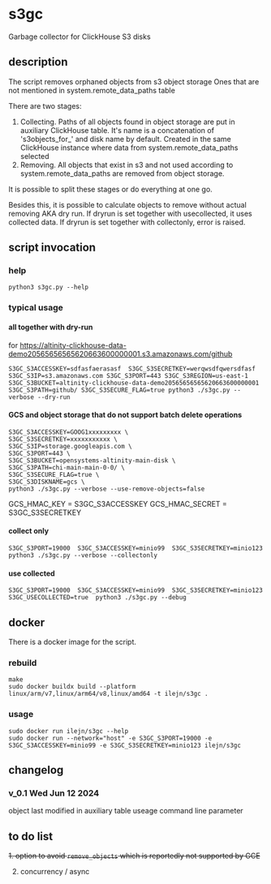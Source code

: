 # s3gc
Garbage collector for ClickHouse S3 disks

## description
The script removes orphaned objects from s3 object storage
  Ones that are not mentioned in system.remote_data_paths table

There are two stages:
1. Collecting.
     Paths of all objects found in object storage are put in auxiliary ClickHouse table.
       It's name is a concatenation of 's3objects_for_' and disk name by default.
       Created in the same ClickHouse instance where data from system.remote_data_paths selected
2. Removing.
     All objects that exist in s3 and not used according to system.remote_data_paths
       are removed from object storage.

It is possible to split these stages or do everything at one go.

Besides this, it is possible to calculate objects to remove without actual removing AKA dry run.
If dryrun is set together with usecollected, it uses collected data.
If dryrun is set together with collectonly, error is raised.


## script invocation
### help
```
python3 s3gc.py --help
```
### typical usage
#### all together with dry-run
for https://altinity-clickhouse-data-demo20565656565620663600000001.s3.amazonaws.com/github
```
S3GC_S3ACCESSKEY=sdfasfaerasasf  S3GC_S3SECRETKEY=werqwsdfqwersdfasf  S3GC_S3IP=s3.amazonaws.com S3GC_S3PORT=443 S3GC_S3REGION=us-east-1 S3GC_S3BUCKET=altinity-clickhouse-data-demo20565656565620663600000001 S3GC_S3PATH=github/ S3GC_S3SECURE_FLAG=true python3 ./s3gc.py --verbose --dry-run
```
#### GCS and object storage that do not support batch delete operations
```
S3GC_S3ACCESSKEY=GOOG1xxxxxxxxx \
S3GC_S3SECRETKEY=xxxxxxxxxxx \
S3GC_S3IP=storage.googleapis.com \
S3GC_S3PORT=443 \
S3GC_S3BUCKET=opensystems-altinity-main-disk \
S3GC_S3PATH=chi-main-main-0-0/ \
S3GC_S3SECURE_FLAG=true \
S3GC_S3DISKNAME=gcs \
python3 ./s3gc.py --verbose --use-remove-objects=false
```

GCS_HMAC_KEY = S3GC_S3ACCESSKEY
GCS_HMAC_SECRET = S3GC_S3SECRETKEY


#### collect only
```
S3GC_S3PORT=19000  S3GC_S3ACCESSKEY=minio99  S3GC_S3SECRETKEY=minio123  python3 ./s3gc.py --verbose --collectonly
```
#### use collected
```
S3GC_S3PORT=19000  S3GC_S3ACCESSKEY=minio99  S3GC_S3SECRETKEY=minio123 S3GC_USECOLLECTED=true  python3 ./s3gc.py --debug
```

## docker
There is a docker image for the script.

### rebuild
```
make
sudo docker buildx build --platform linux/arm/v7,linux/arm64/v8,linux/amd64 -t ilejn/s3gc .
```

### usage
```
sudo docker run ilejn/s3gc --help
sudo docker run --network="host" -e S3GC_S3PORT=19000 -e S3GC_S3ACCESSKEY=minio99 -e S3GC_S3SECRETKEY=minio123 ilejn/s3gc
```

## changelog

### v_0.1 Wed Jun 12 2024

object last modified in auxiliary table
useage command line parameter

## to do list
~~1. option to avoid `remove_objects` which is reportedly not supported by GCE~~

2. concurrency / async
